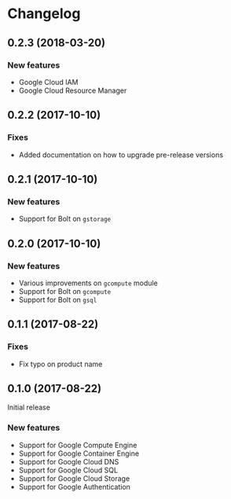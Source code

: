 # Changelog

## 0.2.3 (2018-03-20)

### New features

- Google Cloud IAM
- Google Cloud Resource Manager

## 0.2.2 (2017-10-10)

### Fixes

- Added documentation on how to upgrade pre-release versions

## 0.2.1 (2017-10-10)

### New features

- Support for Bolt on `gstorage`

## 0.2.0 (2017-10-10)

### New features

- Various improvements on `gcompute` module
- Support for Bolt on `gcompute`
- Support for Bolt on `gsql`

## 0.1.1 (2017-08-22)

### Fixes

- Fix typo on product name

## 0.1.0 (2017-08-22)

Initial release

### New features

- Support for Google Compute Engine
- Support for Google Container Engine
- Support for Google Cloud DNS
- Support for Google Cloud SQL
- Support for Google Cloud Storage
- Support for Google Authentication
